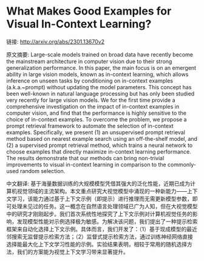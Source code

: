 # What Makes Good Examples for Visual In-Context Learning?

链接: http://arxiv.org/abs/2301.13670v2

原文摘要:
Large-scale models trained on broad data have recently become the mainstream
architecture in computer vision due to their strong generalization performance.
In this paper, the main focus is on an emergent ability in large vision models,
known as in-context learning, which allows inference on unseen tasks by
conditioning on in-context examples (a.k.a.~prompt) without updating the model
parameters. This concept has been well-known in natural language processing but
has only been studied very recently for large vision models. We for the first
time provide a comprehensive investigation on the impact of in-context examples
in computer vision, and find that the performance is highly sensitive to the
choice of in-context examples. To overcome the problem, we propose a prompt
retrieval framework to automate the selection of in-context examples.
Specifically, we present (1) an unsupervised prompt retrieval method based on
nearest example search using an off-the-shelf model, and (2) a supervised
prompt retrieval method, which trains a neural network to choose examples that
directly maximize in-context learning performance. The results demonstrate that
our methods can bring non-trivial improvements to visual in-context learning in
comparison to the commonly-used random selection.

中文翻译:
基于海量数据训练的大规模模型凭借其强大的泛化性能，近期已成为计算机视觉领域的主流架构。本文重点研究大视觉模型中涌现的一种新能力——上下文学习，该能力通过基于上下文示例（即提示）进行推理而无需更新模型参数，即可处理未见过的任务。这一概念在自然语言处理领域已广为人知，但在大视觉模型中的研究才刚刚起步。我们首次系统性地探究了上下文示例对计算机视觉任务的影响，发现模型性能对示例选择极为敏感。为解决该问题，我们提出了一种提示检索框架来自动化选择上下文示例。具体而言，我们开发了：（1）基于现成模型的最近邻搜索无监督提示检索方法；（2）监督式提示检索方法，通过训练神经网络直接选择能最大化上下文学习性能的示例。实验结果表明，相较于常用的随机选择方法，我们的方案能为视觉上下文学习带来显著提升。
